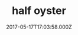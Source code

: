 ---
date: 2017-05-17T17:03:58.000Z
categories:
  - lunch
  - dinner
type: raw bar
title: half oyster
description: >-
  kusshi (bc), marin miyagi (ca), beausoleil (nb), island creek (ma), pacific
  gold (ca)
price: 24
---